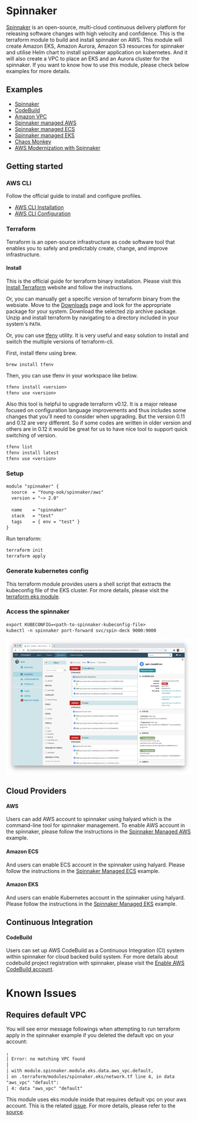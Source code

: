 # Spinnaker
[Spinnaker](https://spinnaker.io/) is an open-source, multi-cloud continuous delivery platform for releasing software changes with high velocity and confidence. This is the terraform module to build and install spinnaker on AWS. This module will create Amazon EKS, Amazon Aurora, Amazon S3 resources for spinnaker and utilise Helm chart to install spinnaker application on kubernetes. And it will also create a VPC to place an EKS and an Aurora cluster for the spinnaker. If you want to know how to use this module, please check below examples for more details.

## Examples
- [Spinnaker](https://github.com/Young-ook/terraform-aws-spinnaker/blob/main/examples/spinnaker)
- [CodeBuild](https://github.com/Young-ook/terraform-aws-spinnaker/blob/main/examples/codebuild)
- [Amazon VPC](https://github.com/Young-ook/terraform-aws-spinnaker/blob/main/examples/spinnaker-aware-aws-vpc)
- [Spinnaker managed AWS](https://github.com/Young-ook/terraform-aws-spinnaker/blob/main/examples/spinnaker-managed-aws)
- [Spinnaker managed ECS](https://github.com/Young-ook/terraform-aws-spinnaker/blob/main/examples/spinnaker-managed-ecs)
- [Spinnaker managed EKS](https://github.com/Young-ook/terraform-aws-spinnaker/blob/main/examples/spinnaker-managed-eks)
- [Chaos Monkey](https://github.com/Young-ook/terraform-aws-spinnaker/blob/main/examples/chaosmonkey)
- [AWS Modernization with Spinnaker](https://github.com/Young-ook/terraform-aws-spinnaker/blob/main/examples/aws-modernization-with-spinnaker)

## Getting started
### AWS CLI
Follow the official guide to install and configure profiles.
- [AWS CLI Installation](https://docs.aws.amazon.com/cli/latest/userguide/cli-chap-install.html)
- [AWS CLI Configuration](https://docs.aws.amazon.com/cli/latest/userguide/cli-configure-profiles.html)

### Terraform
Terraform is an open-source infrastructure as code software tool that enables you to safely and predictably create, change, and improve infrastructure.

#### Install
This is the official guide for terraform binary installation. Please visit this [Install Terraform](https://learn.hashicorp.com/tutorials/terraform/install-cli) website and follow the instructions.

Or, you can manually get a specific version of terraform binary from the websiate. Move to the [Downloads](https://www.terraform.io/downloads.html) page and look for the appropriate package for your system. Download the selected zip archive package. Unzip and install terraform by navigating to a directory included in your system's `PATH`.

Or, you can use [tfenv](https://github.com/tfutils/tfenv) utility. It is very useful and easy solution to install and switch the multiple versions of terraform-cli.

First, install tfenv using brew.
```
brew install tfenv
```
Then, you can use tfenv in your workspace like below.
```
tfenv install <version>
tfenv use <version>
```
Also this tool is helpful to upgrade terraform v0.12. It is a major release focused on configuration language improvements and thus includes some changes that you'll need to consider when upgrading. But the version 0.11 and 0.12 are very different. So if some codes are written in older version and others are in 0.12 it would be great for us to have nice tool to support quick switching of version.
```
tfenv list
tfenv install latest
tfenv use <version>
```

### Setup
```hcl
module "spinnaker" {
  source  = "Young-ook/spinnaker/aws"
  version = "~> 2.0"

  name    = "spinnaker"
  stack   = "test"
  tags    = { env = "test" }
}
```
Run terraform:
```
terraform init
terraform apply
```

### Generate kubernetes config
This terraform module provides users a shell script that extracts the kubeconfig file of the EKS cluster. For more details, please visit the [terraform eks module](
https://github.com/Young-ook/terraform-aws-eks/blob/main/README.md#generate-kubernetes-config).

### Access the spinnaker
```
export KUBECONFIG=<path-to-spinnaker-kubeconfig-file>
kubectl -n spinnaker port-forward svc/spin-deck 9000:9000
```
![Spinnaker](https://github.com/Young-ook/terraform-aws-spinnaker/blob/main/images/cluster-management.png)

## Cloud Providers
#### AWS
Users can add AWS account to spinnaker using halyard which is the command-line tool for spinnaker management. To enable AWS account in the spinnaker, please follow the instructions in the [Spinnaker Managed AWS](https://github.com/Young-ook/terraform-aws-spinnaker/blob/main/modules/spinnaker-managed-aws) example.

#### Amazon ECS
And users can enable ECS account in the spinnaker using halyard. Please follow the instructions in the [Spinnaker Managed ECS](https://github.com/Young-ook/terraform-aws-spinnaker/blob/main/modules/spinnaker-managed-ecs) example.

#### Amazon EKS
And users can enable Kubernetes account in the spinnaker using halyard. Please follow the instructions in the [Spinnaker Managed EKS](https://github.com/Young-ook/terraform-aws-spinnaker/blob/main/modules/spinnaker-managed-eks) example.


## Continuous Integration
#### CodeBuild
Users can set up AWS CodeBuild as a Continuous Integration (CI) system within spinnaker for cloud backed build system. For more details about codebuild project registration with spinnaker, please visit the [Enable AWS CodeBuild account](https://github.com/Young-ook/terraform-aws-spinnaker/blob/main/modules/codebuild).

# Known Issues
## Requires default VPC
You will see error message followings when attempting to run terraform apply in the spinnaker example if you deleted the default vpc on your account:
```
╷
│ Error: no matching VPC found
│
│ with module.spinnaker.module.eks.data.aws_vpc.default,
│ on .terraform/modules/spinnaker.eks/network.tf line 4, in data "aws_vpc" "default":
│ 4: data "aws_vpc" "default"
```
This module uses eks module inside that requires default vpc on your aws account. This is the related [issue](https://github.com/Young-ook/terraform-aws-eks/issues/44). For more details, please refer to the [source](https://github.com/Young-ook/terraform-aws-eks/).
